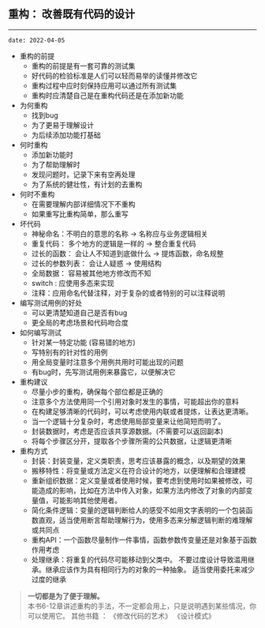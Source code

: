## 重构： 改善既有代码的设计

---
`date: 2022-04-05`

- 重构的前提
  - 重构的前提是有一套可靠的测试集
  - 好代码的检验标准是人们可以轻而易举的读懂并修改它
  - 重构过程中应时刻保持应用可以通过所有测试集
  - 重构时应清楚自己是在重构代码还是在添加新功能
- 为何重构
  - 找到bug
  - 为了更易于理解设计
  - 为后续添加功能打基础
- 何时重构
  - 添加新功能时
  - 为了帮助理解时
  - 发现问题时，记录下来有空再处理
  - 为了系统的健壮性，有计划的去重构
- 何时不重构
  - 在需要理解内部详细情况下不重构
  - 如果重写比重构简单，那么重写
- 坏代码
  - 神秘命名：不明白的意思的名称 -> 名称应与业务逻辑相关
  - 重复代码： 多个地方的逻辑是一样的 -> 整合重复代码
  - 过长的函数： 会让人不知道到底做什么 -> 提炼函数，命名规整
  - 过长的参数列表： 会让人疑惑 -> 使用结构
  - 全局数据： 容易被其他地方修改而不知
  - switch : 应使用多态来实现
  - 注释：应用命名代替注释，对于复杂的或者特别的可以注释说明
- 编写测试用例的好处
  - 可以更清楚知道自己是否有bug
  - 更全局的考虑场景和代码吻合度
- 如何编写测试
  - 针对某一特定功能 (容易错的地方)
  - 写特别有的针对性的用例
  - 用全局变量时注意多个用例共用时可能出现的问题
  - 有bug时，先写测试用例来暴露它，以便解决它
- 重构建议
  - 尽量小步的重构，确保每个部位都是正确的
  - 注意多个方法使用同一个引用对象时发生的事情，可能超出你的意料
  - 在构建足够清晰的代码时，可以考虑使用内联或者提炼，让表达更清晰。
  - 当一个逻辑十分复杂时，考虑使用局部变量来让他简短而明了。
  - 封装数据时，考虑是否应该共享源数据。(不需要可以返回副本)
  - 将每个步骤区分开，提取各个步骤所需的公共数据，让逻辑更清晰
- 重构方式
  - 封装：封装变量，定义类职责，思考应该暴露的概念，以及期望的效果
  - 搬移特性：将变量或方法定义在符合设计的地方，以便理解和合理建模
  - 重新组织数据：定义变量或者使用时候，要考虑到使用时如果被修改，可能造成的影响，比如在方法中传入对象，如果方法内修改了对象的内部变量值，可能影响其他使用者。
  - 简化条件逻辑：变量的逻辑判断给人的感受不如用文字表明的一个包装函数直观，适当使用断言帮助理解行为，使用多态来分解逻辑判断的难理解或共同点
  - 重构API：一个函数尽量制作一件事情，函数参数传变量还是对象基于函数作用考虑
  - 处理继承：将重复的代码尽可能移动到父类中。 不要过度设计导致滥用继承。继承应该作为具有相同行为的对象的一种抽象。 适当使用委托来减少过度的继承

> **一切都是为了便于理解。** <br>
> 本书6-12章讲述重构的手法，不一定都会用上，只是说明遇到某些情况，你可以使用它。
> 其他书籍 ： 《修改代码的艺术》 《设计模式》